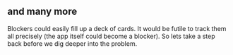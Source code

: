 ##  and many more

Blockers could easily fill up a deck of cards. It would be futile to track them all precisely (the app itself could become a blocker). So lets take a step back before we dig deeper into the problem.

